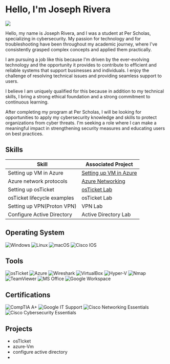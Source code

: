 # Hello, I'm Joseph Rivera
<a href="https://www.linkedin.com/in/joseph-rivera-7969bb266/"><img src="https://img.shields.io/badge/-LinkedIn-0072b1?&style=for-the-badge&logo=linkedin&logoColor=white" /></a>

Hello, my name is Joseph Rivera, and I was a student at Per Scholas, specializing in cybersecurity. My passion for technology and for troubleshooting have been throughout my academic journey, where I've consistently grasped complex concepts and applied them practically.

I am pursuing a job like this because I'm driven by the ever-evolving  technology and the opportunity it provides to contribute to efficient and reliable systems that support businesses and individuals. I enjoy the challenge of resolving technical issues and providing seamless support to users.

I believe I am uniquely qualified for this because in addition to my technical skills, I bring a strong ethical foundation and a strong commitment to continuous learning.

After completing my program at Per Scholas, I will be looking for opportunities to apply my cybersecurity knowledge and skills to protect organizations from cyber threats. I'm seeking a role where I can make a meaningful impact in strengthening security measures and educating users on best practices.


## Skills


| Skill                                         | Associated Project         |
|-----------------------------------------------|----------------------------|
| Setting up VM in Azure                        | <a href="https://github.com/jrivera024/Azure-Networking/blob/main/README.md">Setting up VM in Azure</a>|
| Azure network protocols                       | <a href=https://github.com/jrivera024/Azure-networking-protocols/tree/main>Azure Networking</a>|
| Setting up osTicket                           | <a href=https://github.com/jrivera024/osTicket-Setup/blob/main/README.md>osTicket Lab|
| osTicket lifecycle examples                   | osTicket Lab|
| Setting up VPN(Proton VPN)                    | VPN Lab|
| Configure Active Directory                    | Active Directory Lab|

## Operating System

![Windows](https://img.shields.io/badge/OS-Windows_10-0078D6?style=for-the-badge&logo=windows&logoColor=white)
![Linux](https://img.shields.io/badge/OS-Linux-FCC624?style=for-the-badge&logo=linux&logoColor=black)
![macOS](https://img.shields.io/badge/OS-macOS-000000?style=for-the-badge&logo=apple&logoColor=white)
![Cisco IOS](https://img.shields.io/badge/OS-Cisco_IOS-1BA0D7?style=for-the-badge&logo=cisco&logoColor=white)


## Tools

![osTicket](https://img.shields.io/badge/Ticketing-osTicket-orange?style=for-the-badge)
![Azure](https://img.shields.io/badge/Cloud-Microsoft_Azure-0078D4?style=for-the-badge&logo=microsoftazure&logoColor=white)
![Wireshark](https://img.shields.io/badge/Tool-Wireshark-1679A7?style=for-the-badge&logo=wireshark&logoColor=white)
![VirtualBox](https://img.shields.io/badge/Tool-VirtualBox-183A61?style=for-the-badge&logo=virtualbox&logoColor=white)
![Hyper-V](https://img.shields.io/badge/Tool-Hyper--V-0078D7?style=for-the-badge&logo=microsoft&logoColor=white)
![Nmap](https://img.shields.io/badge/Tool-Nmap-4682B4?style=for-the-badge&logo=gnometerminal&logoColor=white)
![TeamViewer](https://img.shields.io/badge/Tool-TeamViewer-0E8EE9?style=for-the-badge&logo=teamviewer&logoColor=white)
![MS Office](https://img.shields.io/badge/Tool-MS_Office-D83B01?style=for-the-badge&logo=microsoftoffice&logoColor=white)
![Google Workspace](https://img.shields.io/badge/Tool-Google_Workspace-4285F4?style=for-the-badge&logo=googleworkspace&logoColor=white)

## Certifications

![CompTIA A+](https://img.shields.io/badge/Certification-CompTIA_A%2B-EA1D25?style=for-the-badge&logo=comptia&logoColor=white)
![Google IT Support](https://img.shields.io/badge/Certification-Google_IT_Support-4285F4?style=for-the-badge&logo=google&logoColor=white)
![Cisco Networking Essentials](https://img.shields.io/badge/Certification-Cisco_Networking_Essentials-1BA0D7?style=for-the-badge&logo=cisco&logoColor=white)
![Cisco Cybersecurity Essentials](https://img.shields.io/badge/Certification-Cisco_Cybersecurity_Essentials-005073?style=for-the-badge&logo=cisco&logoColor=white)

</div>

## Projects
- osTIcket
- azure-Vm
- configure active directory
- 
